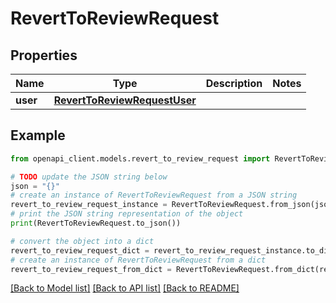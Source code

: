 # RevertToReviewRequest


## Properties

Name | Type | Description | Notes
------------ | ------------- | ------------- | -------------
**user** | [**RevertToReviewRequestUser**](RevertToReviewRequestUser.md) |  | 

## Example

```python
from openapi_client.models.revert_to_review_request import RevertToReviewRequest

# TODO update the JSON string below
json = "{}"
# create an instance of RevertToReviewRequest from a JSON string
revert_to_review_request_instance = RevertToReviewRequest.from_json(json)
# print the JSON string representation of the object
print(RevertToReviewRequest.to_json())

# convert the object into a dict
revert_to_review_request_dict = revert_to_review_request_instance.to_dict()
# create an instance of RevertToReviewRequest from a dict
revert_to_review_request_from_dict = RevertToReviewRequest.from_dict(revert_to_review_request_dict)
```
[[Back to Model list]](../README.md#documentation-for-models) [[Back to API list]](../README.md#documentation-for-api-endpoints) [[Back to README]](../README.md)


